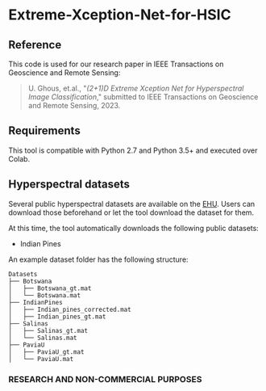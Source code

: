 # Extreme-Xception-Net-for-HSIC

## Reference

This code is used for our research paper in IEEE Transactions on Geoscience and Remote Sensing:
> U. Ghous, et.al., "*(2+1)D Extreme Xception Net for Hyperspectral Image Classification*," submitted to IEEE Transactions on Geoscience and Remote Sensing, 2023.


## Requirements

This tool is compatible with Python 2.7 and Python 3.5+ and executed over Colab.

## Hyperspectral datasets

Several public hyperspectral datasets are available on the [EHU]([http://www.ehu.eus/ccwintco/index.php?title=Hyperspectral_Remote_Sensing_Scenes](https://www.ehu.eus/ccwintco/index.php/Hyperspectral_Remote_Sensing_Scenes)). Users can download those beforehand or let the tool download the dataset for them. 

At this time, the tool automatically downloads the following public datasets:
  * Indian Pines

An example dataset folder has the following structure:
```
Datasets
├── Botswana
│   ├── Botswana_gt.mat
│   └── Botswana.mat
├── IndianPines
│   ├── Indian_pines_corrected.mat
│   ├── Indian_pines_gt.mat
├── Salinas
│   ├── Salinas_gt.mat
│   └── Salinas.mat
├── PaviaU
│   ├── PaviaU_gt.mat
│   └── PaviaU.mat
```

### RESEARCH AND NON-COMMERCIAL PURPOSES
